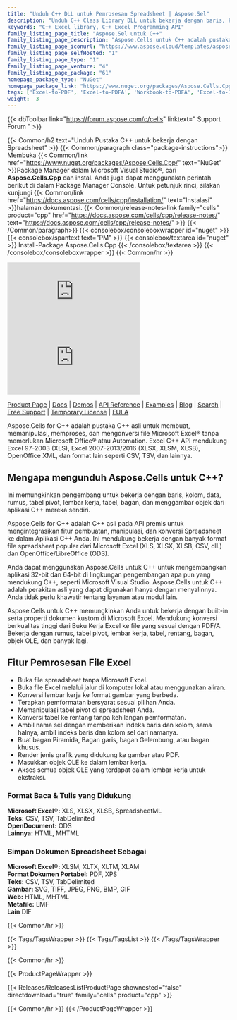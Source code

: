 ```yaml
---
title: "Unduh C++ DLL untuk Pemrosesan Spreadsheet | Aspose.Sel"
description: "Unduh C++ Class Library DLL untuk bekerja dengan baris, kolom, data, rumus, tabel pivot, lembar kerja, bagan & menggambar objek Excel® melalui API asli."
keywords: "C++ Excel library, C++ Excel Programming API"
family_listing_page_title: "Aspose.Sel untuk C++"
family_listing_page_description: "Aspose.Cells untuk C++ adalah pustaka C++ asli yang menawarkan serangkaian API tingkat tinggi untuk format spreadsheet yang paling umum digunakan seperti XLS, XLSX, XLSM, XLSB, TSV, dan CSV. Aspose.Cells untuk C++ memungkinkan Anda membangun aplikasi C++ berkinerja tinggi yang memiliki kemampuan untuk membuat, memanipulasi, dan mengonversi spreadsheet Excel tanpa bergantung pada aplikasi Office Automation atau Microsoft Excel."
family_listing_page_iconurl: "https://www.aspose.cloud/templates/aspose/App_Themes/V3/images/cells/272x272/aspose_cells-for-cpp.png"
family_listing_page_selfHosted: "1"
family_listing_page_type: "1"
family_listing_page_venture: "4"
family_listing_page_package: "61"
homepage_package_type: "NuGet"
homepage_package_link: "https://www.nuget.org/packages/Aspose.Cells.Cpp/"
tags: ['Excel-to-PDF', 'Excel-to-PDFA', 'Workbook-to-PDFA', 'Excel-to-Image', 'Worksheet-to-Image', 'Excel-to-PNG', 'Excel-to-TIFF', 'Worksheet-to-SVG', 'Excel-to-SVG', 'Workbook-to-PDF', 'Workbook-Formulas', 'Spreadsheet-API', 'Aspose.Cells', 'Aspose.Total', 'Conholdate', 'Conholdate.Total', 'Chart', 'Chart-Rendering', 'OLE-Objects', 'Range', 'C++', 'CPP', 'Native']
weight:  3
---
```


{{< dbToolbar link="https://forum.aspose.com/c/cells" linktext=" Support Forum " >}}

{{< Common/h2 text="Unduh Pustaka C++ untuk bekerja dengan Spreadsheet"  >}}
{{< Common/paragraph class="package-instructions">}}
Membuka
{{< Common/link href="https://www.nuget.org/packages/Aspose.Cells.Cpp/" text="NuGet"  >}}Package Manager dalam Microsoft Visual Studio®, cari <b>Aspose.Cells.Cpp</b> dan instal. Anda juga dapat menggunakan perintah berikut di dalam Package Manager Console. Untuk petunjuk rinci, silakan kunjungi
{{< Common/link href="https://docs.aspose.com/cells/cpp/installation/" text="Instalasi"  >}}halaman dokumentasi.
{{< Common/release-notes-link family="cells" product="cpp" href="https://docs.aspose.com/cells/cpp/release-notes/" text="https://docs.aspose.com/cells/cpp/release-notes/"  >}}
{{< /Common/paragraph>}}
{{< consolebox/consoleboxwrapper id="nuget" >}}
       {{< consolebox/spantext text="PM" >}}
       {{< consolebox/textarea id="nuget" >}} Install-Package Aspose.Cells.Cpp {{< /consolebox/textarea >}}
{{< /consolebox/consoleboxwrapper >}}
{{< Common/hr >}}

![Nuget](https://img.shields.io/nuget/v/Aspose.Cells.Cpp) ![Nuget](https://img.shields.io/nuget/dt/Aspose.Cells.Cpp?label=nuget%20downloads)

[Product Page](https://products.aspose.com/cells/cpp/) | [Docs](https://docs.aspose.com/cells/cpp/) | [Demos](https://products.aspose.app/cells/family) | [API Reference](https://reference.aspose.com/cells/cpp) | [Examples](https://github.com/aspose-cells/Aspose.Cells-for-C) | [Blog](https://blog.aspose.com/category/cells/) | [Search](https://search.aspose.com/) | [Free Support](https://forum.aspose.com/c/cells) | [Temporary License](https://purchase.aspose.com/temporary-license) | [EULA](https://about.aspose.com/legal/eula/)

Aspose.Cells for C++ adalah pustaka C++ asli untuk membuat, memanipulasi, memproses, dan mengonversi file Microsoft Excel® tanpa memerlukan Microsoft Office® atau Automation. Excel C++ API mendukung Excel 97-2003 (XLS), Excel 2007-2013/2016 (XLSX, XLSM, XLSB), OpenOffice XML, dan format lain seperti CSV, TSV, dan lainnya.

## Mengapa mengunduh Aspose.Cells untuk C++?

Ini memungkinkan pengembang untuk bekerja dengan baris, kolom, data, rumus, tabel pivot, lembar kerja, tabel, bagan, dan menggambar objek dari aplikasi C++ mereka sendiri.

Aspose.Cells for C++ adalah C++ asli pada API premis untuk mengintegrasikan fitur pembuatan, manipulasi, dan konversi Spreadsheet ke dalam Aplikasi C++ Anda. Ini mendukung bekerja dengan banyak format file spreadsheet populer dari Microsoft Excel (XLS, XLSX, XLSB, CSV, dll.) dan OpenOffice/LibreOffice (ODS).

Anda dapat menggunakan Aspose.Cells untuk C++ untuk mengembangkan aplikasi 32-bit dan 64-bit di lingkungan pengembangan apa pun yang mendukung C++, seperti Microsoft Visual Studio. Aspose.Cells untuk C++ adalah perakitan asli yang dapat digunakan hanya dengan menyalinnya. Anda tidak perlu khawatir tentang layanan atau modul lain.

Aspose.Cells untuk C++ memungkinkan Anda untuk bekerja dengan built-in serta properti dokumen kustom di Microsoft Excel. Mendukung konversi berkualitas tinggi dari Buku Kerja Excel ke file yang sesuai dengan PDF/A. Bekerja dengan rumus, tabel pivot, lembar kerja, tabel, rentang, bagan, objek OLE, dan banyak lagi.

## Fitur Pemrosesan File Excel

- Buka file spreadsheet tanpa Microsoft Excel.
- Buka file Excel melalui jalur di komputer lokal atau menggunakan aliran.
- Konversi lembar kerja ke format gambar yang berbeda.
- Terapkan pemformatan bersyarat sesuai pilihan Anda.
- Memanipulasi tabel pivot di spreadsheet Anda.
- Konversi tabel ke rentang tanpa kehilangan pemformatan.
- Ambil nama sel dengan memberikan indeks baris dan kolom, sama halnya, ambil indeks baris dan kolom sel dari namanya.
- Buat bagan Piramida, Bagan garis, bagan Gelembung, atau bagan khusus.
- Render jenis grafik yang didukung ke gambar atau PDF.
- Masukkan objek OLE ke dalam lembar kerja.
- Akses semua objek OLE yang terdapat dalam lembar kerja untuk ekstraksi.

### Format Baca & Tulis yang Didukung

**Microsoft Excel®:** XLS, XLSX, XLSB, SpreadsheetML\
**Teks:** CSV, TSV, TabDelimited\
**OpenDocument:** ODS\
**Lainnya:** HTML, MHTML

### Simpan Dokumen Spreadsheet Sebagai

**Microsoft Excel®:** XLSM, XLTX, XLTM, XLAM\
**Format Dokumen Portabel:** PDF, XPS\
**Teks:** CSV, TSV, TabDelimited\
**Gambar:** SVG, TIFF, JPEG, PNG, BMP, GIF\
**Web:** HTML, MHTML\
**Metafile:** EMF\
**Lain** DIF

{{< Common/hr >}}

{{< Tags/TagsWrapper >}}
 {{< Tags/TagsList >}}
{{< /Tags/TagsWrapper >}}

{{< Common/hr >}}

{{< ProductPageWrapper >}}
<!-- ReleasesListProductPage-->
   {{< Releases/ReleasesListProductPage shownested="false"  directdownload="true" family="cells" product="cpp" >}}
<!-- /ReleasesListProductPage-->
{{< Common/hr >}}
{{< /ProductPageWrapper >}}

